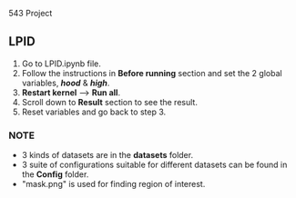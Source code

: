 543 Project







## LPID
1. Go to LPID.ipynb file.
2. Follow the instructions in **Before running** section and set the 2 global variables, ***hood*** & ***high***.
3. **Restart kernel** --> **Run all**.
4. Scroll down to **Result** section to see the result.
5. Reset variables and go back to step 3.

### NOTE
- 3 kinds of datasets are in the **datasets** folder.
- 3 suite of configurations suitable for different datasets can be found in the **Config** folder.
- "mask.png" is used for finding region of interest.
